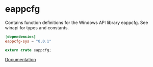 # eappcfg #
Contains function definitions for the Windows API library eappcfg. See winapi for types and constants.

```toml
[dependencies]
eappcfg-sys = "0.0.1"
```

```rust
extern crate eappcfg;
```

[Documentation](https://retep998.github.io/doc/eappcfg/)
